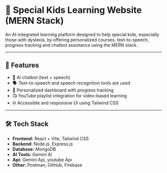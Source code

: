 # 🌟 Special Kids Learning Website (MERN Stack)

An AI-integrated learning platform designed to help special kids, especially those with dyslexia, by offering personalized courses, text-to-speech, progress tracking and chatbot assistance using the MERN stack.

---

## 📌 Features

- 🧠 AI chatbot (text + speech)
- 🗣️ Text-to-speech and speech recognition tools are used
- 🎯 Personalized dashboard with progress tracking
- 📺 YouTube playlist integration for video-based learning
- 🌐 Accessible and responsive UI using Tailwind CSS

---

## 🛠️ Tech Stack

- **Frontend:** React + Vite, Tailwind CSS
- **Backend:** Node.js, Express.js
- **Database:** MongoDB
- **AI Tools:** Gemini AI
- **Api:** Gemini Api, youtube Api
- **Other:** Postman, GitHub, Firebase

